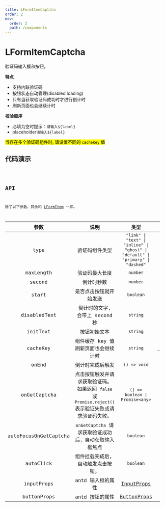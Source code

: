 ```yaml
---
title: LFormItemCaptcha
order: 2
nav:
  order: 2
  path: /components
---
```


# LFormItemCaptcha

验证码输入框和按钮。

**特点**

- 支持内联验证码
- 按钮状态自动管理(disabled loading)
- 只有当获取验证码成功时才进行倒计时
- 刷新页面也会继续计时

**校验顺序**

- 必填为空时提示：`请输入${label}`
- placeholder`请输入${label}`

<mark>当存在多个验证码组件时, 请设置不同的 `cacheKey` 值</mark>

## 代码演示

<code src='./demos/demo1.tsx'>

## API

除了以下参数，其余和 [LFormItem](/components/form-item#api) 一样。

| 参数 | 说明 | 类型 | 默认值 |
| :-: | :-: | :-: | :-: |
| type | 验证码组件类型 | `"link" \| "text" \| "inline" \| "ghost" \| "default" \| "primary" \| "dashed"` | `default` |
| maxLength | 验证码最大长度 | `number` | `6` |
| second | 倒计时秒数 | `number` | `10` |
| start | 是否点击按钮就开始发送 | `boolean` | `false` |
| disabledText | 倒计时的文字, 会带上 second 秒 | `string` | `重发 ` |
| initText | 按钮初始文本 | `string` | `获取验证码` |
| cacheKey | 组件缓存 key 值 刷新页面也会继续计时 | `string` | `__FormItemCaptcha__` |
| onEnd | 倒计时完成后触发 | `() => void` | `- ` |
| onGetCaptcha | 点击按钮触发并请求获取验证码。<br/>如果返回 `false` 或 `Promise.reject()` 表示验证失败或请求验证码失败。 | `() => boolean \| Promise<any>` | `() => true` |
| autoFocusOnGetCaptcha | `onGetCaptcha` 请求获取验证成功后，自动获取输入框焦点 | `boolean` | `true` |
| autoClick | 组件挂载完成后，自动触发点击按钮。 | `boolean` | `false` |
| inputProps | antd 输入框的属性 | [InputProps](https://4x.ant.design/components/button-cn/#API) | `-` |
| buttonProps | antd 按钮的属性 | [ButtonProps](https://4x.ant.design/components/input-cn/#API) | `-` |
